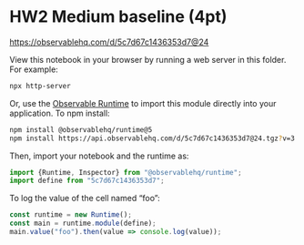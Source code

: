 # HW2 Medium baseline (4pt)

https://observablehq.com/d/5c7d67c1436353d7@24

View this notebook in your browser by running a web server in this folder. For
example:

~~~sh
npx http-server
~~~

Or, use the [Observable Runtime](https://github.com/observablehq/runtime) to
import this module directly into your application. To npm install:

~~~sh
npm install @observablehq/runtime@5
npm install https://api.observablehq.com/d/5c7d67c1436353d7@24.tgz?v=3
~~~

Then, import your notebook and the runtime as:

~~~js
import {Runtime, Inspector} from "@observablehq/runtime";
import define from "5c7d67c1436353d7";
~~~

To log the value of the cell named “foo”:

~~~js
const runtime = new Runtime();
const main = runtime.module(define);
main.value("foo").then(value => console.log(value));
~~~

